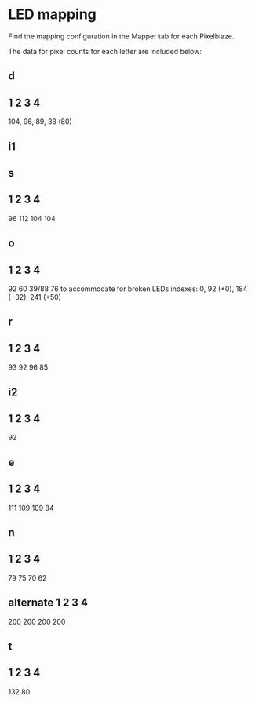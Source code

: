 # LED mapping

Find the mapping configuration in the Mapper tab for each Pixelblaze.

The data for pixel counts for each letter are included below:

## d
1  2  3  4
----------------
104, 96, 89, 38 (80)

## i1

## s
1  2  3  4
----------------
96  112  104  104

## o
1  2  3  4
----------------
92   60  39/88   76
to accommodate for broken LEDs
indexes: 0, 92 (+0), 184 (+32), 241 (+50)

## r
1  2  3  4
----------------
93   92   96  85

## i2
1  2  3  4
----------------
92

## e
1  2  3  4
----------------
111 109  109  84

## n
1  2  3  4
----------------
79   75  70   62

alternate
1  2  3  4
----------------
200  200  200  200

## t
1  2  3  4
----------------
132  80

